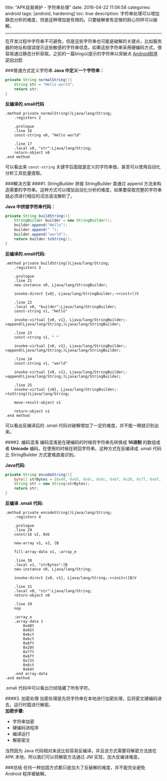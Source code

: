title: "APK自我保护 - 字符串处理"
date: 2016-04-22 11:06:58
categories: android
tags: [android, hardening]
toc: true
description: 字符串处理可以增加静态分析的难度，但是这种增加是有限的。只要破解者有足够的耐心同样可以破解。

---

在开发过程中字符串不可避免，但是这些字符串也可能是破解的关键点，比如服务器的地址和错误提示这些敏感的字符串信息。如果这些字符串采用硬编码方式，很容易通过静态分析获取。之前的一篇blog以提示的字符串以突破点 [Android程序逆向分析](http://gnaix92.github.io/2016/03/06/Android%E7%A8%8B%E5%BA%8F%E9%80%86%E5%90%91%E5%88%86%E6%9E%90/)

###普通方式定义字符串
**Java 中定义一个字符串：**

```java
private String normalString(){
    String str = "Hello world";
    return str;
}
```

**反编译的.smali代码**

```smali
.method private normalString()Ljava/lang/String;
    .registers 2

    .prologue
    .line 16
    const-string v0, "Hello world"

    .line 17
    .local v0, "str":Ljava/lang/String;
    return-object v0
.end method
```

可以看出来 `const-string` 关键字后面就是定义的字符串值，甚至可以使用自动化分析工具批量提取。

###解决方案
####1. StringBuilder 拼接
StringBuilder 类通过 append 方法来构造需要的字符串。这种方式可以增加自动化分析的难度，如果要获取完整的字符串就必须进行相应的词法语法解析了。
    
**Java 中拼接字符串代码：**

```java
private String buildString(){
    StringBuilder builder = new StringBuilder();
    builder.append("Hello");
    builder.append(" ");
    builder.append("world");
    return builder.toString();
}
```

**反编译的.smali代码:**

```smali
.method private buildString()Ljava/lang/String;
    .registers 3

    .prologue
    .line 21
    new-instance v0, Ljava/lang/StringBuilder;

    invoke-direct {v0}, Ljava/lang/StringBuilder;-><init>()V

    .line 22
    .local v0, "builder":Ljava/lang/StringBuilder;
    const-string v1, "Hello"

    invoke-virtual {v0, v1}, Ljava/lang/StringBuilder;->append(Ljava/lang/String;)Ljava/lang/StringBuilder;

    .line 23
    const-string v1, " "

    invoke-virtual {v0, v1}, Ljava/lang/StringBuilder;->append(Ljava/lang/String;)Ljava/lang/StringBuilder;

    .line 24
    const-string v1, "world"

    invoke-virtual {v0, v1}, Ljava/lang/StringBuilder;->append(Ljava/lang/String;)Ljava/lang/StringBuilder;

    .line 25
    invoke-virtual {v0}, Ljava/lang/StringBuilder;->toString()Ljava/lang/String;

    move-result-object v1

    return-object v1
.end method
```

可以看出反编译后的 .smali 代码对破解增加了一定的难度，并不能一眼就识别出来。

####2. 编码混淆
编码混淆是在硬编码的时候将字符串先转换成 **16进制** 的数组或者 **Unicode** 编码，在使用的时候在转回字符串。这种方式在反编译成 .smali 代码比 StringBuilder 方式更难直接识别。

**Java代码:**   

```java
private String encodeString(){
    byte[] strBytes = {0x48, 0x65, 0x6c, 0x6c, 0x6f, 0x20, 0x77, 0x6f, 0x72, 0x6c, 0x64};
    String str = new String(strBytes);
    return str;
}
``` 

**反编译 .smali 代码:**

```smali
.method private encodeString()Ljava/lang/String;
    .registers 4

    .prologue
    .line 29
    const/16 v2, 0xb

    new-array v1, v2, [B

    fill-array-data v1, :array_e

    .line 30
    .local v1, "strBytes":[B
    new-instance v0, Ljava/lang/String;

    invoke-direct {v0, v1}, Ljava/lang/String;-><init>([B)V

    .line 31
    .local v0, "str":Ljava/lang/String;
    return-object v0

    .line 29
    nop

    :array_e
    .array-data 1
        0x48t
        0x65t
        0x6ct
        0x6ct
        0x6ft
        0x20t
        0x77t
        0x6ft
        0x72t
        0x6ct
        0x64t
    .end array-data
.end method
```
.smali 代码中可以看出已经隐藏了所有字符。

####3. 加密处理
加密处理是先将字符串在本地进行加密处理，后将密文硬编码进去，运行时载进行解密。    
**加密步骤:**

- 字符串加密
- 硬编码进程序
- 编译运行
- 解密密文

当然因为 Java 代码相对来说比较容易反编译，并且该方式需要将解密方法放在 APK 本地，所以我们可以将解密方法通过 JNI 实现，加大反编译难度。

###总结
任何一种加固方式都只是加大了反破解的难度，并不能完全避免 Android 程序被破解。